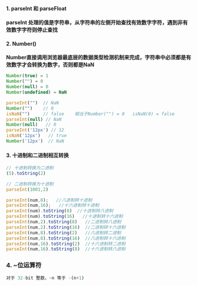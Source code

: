 #### 1. parseInt 和 parseFloat

**parseInt 处理的值是字符串，从字符串的左侧开始查找有效数字字符，遇到非有效数字字符则停止查找**

#### 2. Number()

**Number直接调用浏览器最底层的数据类型检测机制来完成，字符串中必须都是有效数字才会转换为数字，否则都是NaN**

```javascript
Number(true) = 1
Number("") = 0
Number(null) = 0
Number(undefined) = NaN
```



```javascript
parseInt("")  // NaN
Number("")    // 0
isNaN("")     // false    相当于Number("") = 0   isNaN(0) = false
parseInt(null) // NaN
Number(null)   // 0
parseInt('12px') // 12
isNaN('12px')   // true   
Number('12px')  // NaN
```

#### 3. 十进制和二进制相互转换

```javascript
// 十进制转换为二进制
(5).toString(2)

// 二进制转换为十进制
parseInt(1001,2)

parseInt(num,8);   //八进制转十进制
parseInt(num,16);   //十六进制转十进制
parseInt(num).toString(8)  //十进制转八进制
parseInt(num).toString(16)   //十进制转十六进制
parseInt(num,2).toString(8)   //二进制转八进制
parseInt(num,2).toString(16)  //二进制转十六进制
parseInt(num,8).toString(2)   //八进制转二进制
parseInt(num,8).toString(16)  //八进制转十六进制
parseInt(num,16).toString(2)  //十六进制转二进制
parseInt(num,16).toString(8)  //十六进制转八进制
```



### 4. ~位运算符

```javascript
对于 32-bit 整数，~n 等于 -(n+1)
```



